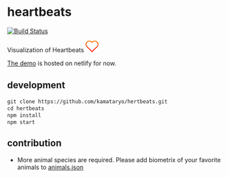 # heartbeats

[![Build Status](https://travis-ci.org/kamataryo/hertbeats.svg?branch=master)](https://travis-ci.org/kamataryo/hertbeats)

Visualization of Heartbeats 
<img src="./public/assets/icon.png" width="30px" alt="heart">

[The demo](https://heartbeats.netlify.com/) is hosted on netlify for now.

## development

```shell
git clone https://github.com/kamataryo/hertbeats.git
cd hertbeats
npm install
npm start
```

## contribution

- More animal species are required. Please add biometrix of your favorite animals to [animals.json](https://github.com/kamataryo/hertbeats/blob/master/src/contents/animals.json)
